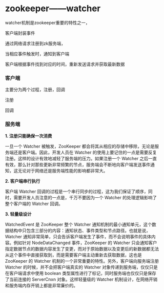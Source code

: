 # zookeeper——watcher



watcher机制是zookeeper重要的特性之一，



客户端封装事件

通过网络请求注册到zk服务端，

当相应事件触发时，通知到客户端

客户端根据事件找到对应的时间，重新发送请求并获取最新数据



### 客户端

主要分为两个过程，注册，回调

注册

回调

### 服务端





**1. 注册只能确保一次消费**

一旦一个 Watcher 被触发，ZooKeeper 都会将其从相应的存储中移除，无论是服务端还是客户端。因此，开发人员在 Watcher 的使用上要记住的一点是需要反复注册。这样的设计有效地减轻了服务端的压力。如果注册一个 Watcher 之后一直有效，那么针对那些更新非常频繁的节点，服务端会不断地向客户端发送事件通知，这无论对于网络还是服务端性能的影响都非常大。

**2. 客户端串行执行**

客户端 Watcher 回调的过程是一个串行同步的过程，这为我们保证了顺序，同时，需要开发人员注意的一点是，千万不要因为一个 Watcher 的处理逻辑影响了整个客户端的 Watcher 回调。

**3. 轻量级设计**

WatchedEvent 是 ZooKeeper 整个 Watcher 通知机制的最小通知单元，这个数据结构中只包含三部分的内容：通知状态、事件类型和节点路径。也就是说，Watcher 通知非常简单，只会告诉客户端发生了事件，而不会说明事件的具体内容。例如针对 NodeDataChanged 事件，ZooKeeper 的 Watcher 只会通知客户指定数据节点的数据内容发生了变更，而对于原始数据以及变更后的新数据都无法从这个事件中直接获取到，而是需要客户端主动重新去获取数据，这也是 ZooKeeper 的 Watcher 机制的一个非常重要的特性。另外，客户端向服务端注册 Watcher 的时候，并不会把客户端真实的 Watcher 对象传递到服务端，仅仅只是在客户端请求中使用 boolean 类型属性进行了标记，同时服务端也仅仅只是保存了当前连接的 ServerCnxn 对象。这样轻量级的 Watcher 机制设计，在网络开销和服务端内存开销上都是非常廉价的。